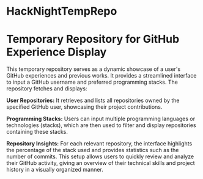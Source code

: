 # HackNightTempRepo

# Temporary Repository for GitHub Experience Display

This temporary repository serves as a dynamic showcase of a user's GitHub experiences and previous works. It provides a streamlined interface to input a GitHub username and preferred programming stacks. The repository fetches and displays:

**User Repositories:** It retrieves and lists all repositories owned by the specified GitHub user, showcasing their project contributions.

**Programming Stacks:** Users can input multiple programming languages or technologies (stacks), which are then used to filter and display repositories containing these stacks.

**Repository Insights:** For each relevant repository, the interface highlights the percentage of the stack used and provides statistics such as the number of commits.
This setup allows users to quickly review and analyze their GitHub activity, giving an overview of their technical skills and project history in a visually organized manner.
